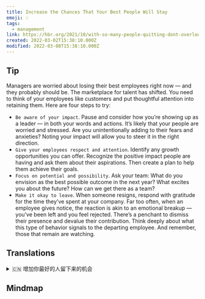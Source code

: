 ```yaml
---
title: Increase the Chances That Your Best People Will Stay
emoji: 💡
tags:
  - management
link: https://hbr.org/2021/10/with-so-many-people-quitting-dont-overlook-those-who-stay?utm_medium=email&utm_source=newsletter_daily&utm_campaign=mtod_notactsubs?utm_medium=email&utm_source=newsletter_daily&utm_campaign=mtod_notactsubs
created: 2022-03-02T15:38:10.000Z
modified: 2022-03-08T15:38:10.000Z
---
```


## Tip

Managers are worried about losing their best employees right now — and they probably should be. The marketplace for talent has shifted. You need to think of your employees like customers and put thoughtful attention into retaining them. Here are four steps to try:

- `Be aware of your impact`. Pause and consider how you’re showing up as a leader — in both your words and actions. It’s likely that your people are worried and stressed. Are you unintentionally adding to their fears and anxieties? Noting your impact will allow you to steer it in the right direction.
- `Give your employees respect and attention`. Identify any growth opportunities you can offer. Recognize the positive impact people are having and ask them about their aspirations. Then create a plan to help them achieve their goals.
- `Focus on potential and possibility`. Ask your team: What do you envision as the best possible outcome in the next year? What excites you about the future? How can we get there as a team?
- `Make it okay to leave`. When someone resigns, respond with gratitude for the time they’ve spent at your company. Far too often, when an employee gives notice, the reaction is akin to an emotional breakup — you’ve been left and you feel rejected. There’s a penchant to dismiss their presence and devalue their contribution. Think deeply about what this type of behavior signals to the departing employee. And remember, those that remain are watching.

## Translations

<details>
   <summary>🇨🇳 增加你最好的人留下来的机会</summary>

经理们现在很担心失去他们最好的员工，他们也许应该担心。人才市场已经发生了变化。你需要把你的员工当成顾客，并花心思留住他们。这里有四个步骤可以尝试:

- 注意你的影响。停下来想一想，你在言行上都表现出了怎样的领导风范。你的员工可能会感到担忧和压力。你是否无意中增加了他们的恐惧和焦虑？注意你的影响会让你把它引向正确的方向。
- 尊重和关注你的员工。找出你能提供的任何发展机会。认识到人们正在产生的积极影响，并询问他们的愿望。然后制定一个计划来帮助他们实现目标。
- 注重潜力和可能性。 问问你的团队：你认为下一年最好的结果是什么？ 是什么让你对未来感到兴奋？ 我们怎样才能团结一致？
- 可以离开。 当有人辞职时，对他们在公司所花的时间表示感谢。 太多时候，当员工发出通知时，他们的反应就像是情感分手——你被抛弃了，感觉被拒绝了。 有一种倾向，就是不理会他们的存在，贬低他们的贡献。 深入思考这种行为对即将离职的员工意味着什么。 记住，那些留下来的人在看着。

</details>

## Mindmap

![]()
